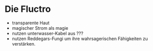 # Die Fluctro

- transparente Haut
- magischer Strom als magie
- nutzen unterwasser-Kabel aus ???
- nutzen Reddegars-Fungi um ihre wahrsagerischen Fähigkeiten zu verstärken. 